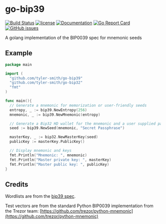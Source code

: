 # go-bip39
[![Build Status](https://travis-ci.org/tyler-smith/go-bip39.svg?branch=master)](https://travis-ci.org/tyler-smith/go-bip39)
[![license](https://img.shields.io/github/license/tyler-smith/go-bip39.svg?maxAge=2592000)](https://github.com/tyler-smith/go-bip39/blob/master/LICENSE)
[![Documentation](https://godoc.org/github.com/tyler-smith/go-bip39?status.svg)](http://godoc.org/github.com/tyler-smith/go-bip39)
[![Go Report Card](https://goreportcard.com/badge/github.com/tyler-smith/go-bip39)](https://goreportcard.com/report/github.com/tyler-smith/go-bip39)
[![GitHub issues](https://img.shields.io/github/issues/tyler-smith/go-bip39.svg)](https://github.com/tyler-smith/go-bip39/issues)


A golang implementation of the BIP0039 spec for mnemonic seeds

## Example

```go
package main

import (
  "github.com/tyler-smith/go-bip39"
  "github.com/tyler-smith/go-bip32"
  "fmt"
)

func main(){
  // Generate a mnemonic for memorization or user-friendly seeds
  entropy, _ := bip39.NewEntropy(256)
  mnemonic, _ := bip39.NewMnemonic(entropy)

  // Generate a Bip32 HD wallet for the mnemonic and a user supplied password
  seed := bip39.NewSeed(mnemonic, "Secret Passphrase")

  masterKey, _ := bip32.NewMasterKey(seed)
  publicKey := masterKey.PublicKey()

  // Display mnemonic and keys
  fmt.Println("Mnemonic: ", mnemonic)
  fmt.Println("Master private key: ", masterKey)
  fmt.Println("Master public key: ", publicKey)
}
```

## Credits

Wordlists are from the [bip39 spec](https://github.com/bitcoin/bips/tree/master/bip-0039).

Test vectors are from the standard Python BIP0039 implementation from the
Trezor team: [https://github.com/trezor/python-mnemonic](https://github.com/trezor/python-mnemonic)
